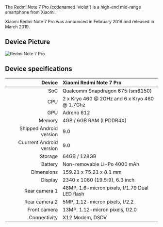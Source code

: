 The Redmi Note 7 Pro (codenamed 'violet') is a high-end mid-range smartphone from Xiaomi.

Xiaomi Redmi Note 7 Pro was announced in February 2019 and released in March 2019.

## Device Picture
![Redmi Note 7 Pro](https://i01.appmifile.com/webfile/globalimg/products/pc/redmi-note-7-pro/gallery1.jpg)

## Device specifications

| Device        | Xiaomi Redmi Note 7 Pro                         |
| ------------: | :---------------------------------------------- |
| SoC           | Qualcomm Snapdragon 675 (sm6150)                |
| CPU           | 2 x Kryo 460 @ 2GHz and 6 x Kryo 460 @ 1.7Ghz   |
| GPU           | Adreno 612                                      |
| Memory        | 4GB / 6GB RAM (LPDDR4X)                         |
| Shipped Android version | 9.0                                   |
| Cuurrent Android version | 9.0                                  |
| Storage       | 64GB / 128GB                                    |
| Battery       | Non-removable Li-Po 4000 mAh                    |
| Dimensions    | 159.21 x 75.21 x 8.1 mm                         |
| Display       | 2340 x 1080 (19.5:9), 6.3 inch                  |
| Rear camera 1 | 48MP, 1.6-micron pixels, f/1.79 Dual LED flash  |
| Rear camera 2 | 5MP, 1.12-micron pixels, f/2.2                  |
| Front camera  | 13MP, 1.12-micron pixels, f/2.0                 |
| Connectivity  | X12 Modem, DSDV                                 |
